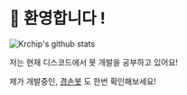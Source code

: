 # 👋 환영합니다 !
![Krchip's github stats](https://github-readme-stats.vercel.app/api?username=Krchip&show_icons=true&hide_border=true)

저는 현재 디스코드에서 봇 개발을 공부하고 있어요!

제가 개발중인, [경손봇](https://github.com/Gyeongson/gyeongsonbot) 도 한번 확인해보세요!
